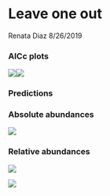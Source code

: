 Leave one out
================
Renata Diaz
8/26/2019

### AICc plots

![](leave_one_out_files/figure-markdown_github/aicc%20plots-1.png)![](leave_one_out_files/figure-markdown_github/aicc%20plots-2.png)

### Predictions

### Absolute abundances

![](leave_one_out_files/figure-markdown_github/plot%20absolute%20abund%20predictions-1.png)

### Relative abundances

![](leave_one_out_files/figure-markdown_github/plot%20relative%20abundances-1.png)

![](leave_one_out_files/figure-markdown_github/observed-predicted%20plots-1.png)
